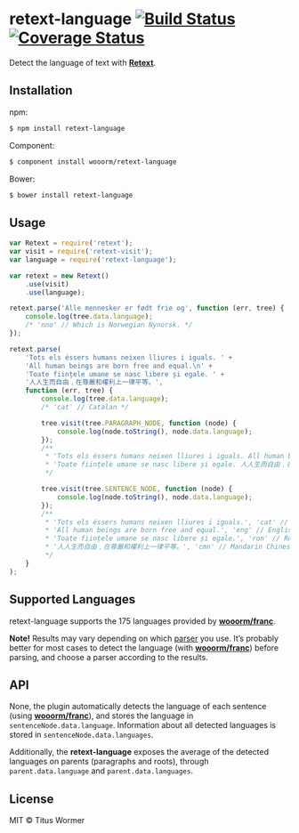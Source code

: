 # retext-language [![Build Status](https://img.shields.io/travis/wooorm/retext-language.svg?style=flat)](https://travis-ci.org/wooorm/retext-language) [![Coverage Status](https://img.shields.io/coveralls/wooorm/retext-language.svg?style=flat)](https://coveralls.io/r/wooorm/retext-language?branch=master)

Detect the language of text with **[Retext](https://github.com/wooorm/retext "Retext")**.

## Installation

npm:
```sh
$ npm install retext-language
```

Component:
```sh
$ component install wooorm/retext-language
```

Bower:
```sh
$ bower install retext-language
```

## Usage

```js
var Retext = require('retext');
var visit = require('retext-visit');
var language = require('retext-language');

var retext = new Retext()
    .use(visit)
    .use(language);

retext.parse('Alle mennesker er født frie og', function (err, tree) {
    console.log(tree.data.language);
    /* 'nno' // Which is Norwegian Nynorsk. */
});

retext.parse(
    'Tots els éssers humans neixen lliures i iguals. ' + 
    'All human beings are born free and equal.\n' + 
    'Toate ființele umane se nasc libere și egale. ' + 
    '人人生而自由﹐在尊嚴和權利上一律平等。',
    function (err, tree) {
        console.log(tree.data.language);
        /* 'cat' // Catalan */

        tree.visit(tree.PARAGRAPH_NODE, function (node) {
            console.log(node.toString(), node.data.language);
        });
        /**
         * 'Tots els éssers humans neixen lliures i iguals. All human beings are born free and equal.', 'cat' // Catalan
         * 'Toate ființele umane se nasc libere și egale. 人人生而自由﹐在尊嚴和權利上一律平等。', 'ron' // Romanian
         */

        tree.visit(tree.SENTENCE_NODE, function (node) {
            console.log(node.toString(), node.data.language);
        });
        /**
         * 'Tots els éssers humans neixen lliures i iguals.', 'cat' // Catalan
         * 'All human beings are born free and equal.', 'eng' // English
         * 'Toate ființele umane se nasc libere și egale.', 'ron' // Romanian
         * '人人生而自由﹐在尊嚴和權利上一律平等。', 'cmn' // Mandarin Chinese
         */
    }
);
```

## Supported Languages

retext-language supports the 175 languages provided by **[wooorm/franc](https://github.com/wooorm/franc#supported-languages)**. 

**Note!** Results may vary depending on which [parser](https://github.com/wooorm/retext#parsers) you use. It’s probably better for most cases to detect the language (with **[wooorm/franc](https://github.com/wooorm/franc)**) before parsing, and choose a parser according to the results.

## API

None, the plugin automatically detects the language of each sentence (using **[wooorm/franc](https://github.com/wooorm/franc)**), and stores the language in `sentenceNode.data.language`. Information about all detected languages is stored in `sentenceNode.data.languages`.

Additionally, the **retext-language** exposes the average of the detected languages on parents (paragraphs and roots), through `parent.data.language` and `parent.data.languages`.

## License

MIT © Titus Wormer
